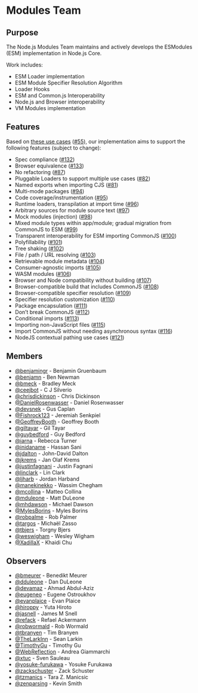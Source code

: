 # Modules Team

## Purpose

The Node.js Modules Team maintains and actively develops the ESModules (ESM) implementation in Node.js Core.

Work includes:

* ESM Loader implementation
* ESM Module Specifier Resolution Algorithm
* Loader Hooks
* ESM and Common.js Interoperability
* Node.js and Browser interoperability
* VM Modules implementation

## Features

Based on [these use cases](https://docs.google.com/document/d/10BBsIqdAXB9JR2KUzQGYbCiVugYBnxE4REBakX29yyo/edit) ([#55](https://github.com/nodejs/modules/issues/55)), our implementation aims to support the following features (subject to change):

- Spec compliance ([#132](https://github.com/nodejs/modules/issues/132))
- Browser equivalence ([#133](https://github.com/nodejs/modules/issues/133))
- No refactoring ([#87](https://github.com/nodejs/modules/issues/87))
- Pluggable Loaders to support multiple use cases ([#82](https://github.com/nodejs/modules/issues/82))
- Named exports when importing CJS ([#81](https://github.com/nodejs/modules/issues/81))
- Multi-mode packages ([#94](https://github.com/nodejs/modules/issues/94))
- Code coverage/instrumentation ([#95](https://github.com/nodejs/modules/issues/95))
- Runtime loaders, transpilation at import time ([#96](https://github.com/nodejs/modules/issues/96))
- Arbitrary sources for module source text ([#97](https://github.com/nodejs/modules/issues/97))
- Mock modules (injection) ([#98](https://github.com/nodejs/modules/issues/98))
- Mixed module types within app/module; gradual migration from CommonJS to ESM ([#99](https://github.com/nodejs/modules/issues/99))
- Transparent interoperability for ESM importing CommonJS ([#100](https://github.com/nodejs/modules/issues/100))
- Polyfillability ([#101](https://github.com/nodejs/modules/issues/101))
- Tree shaking ([#102](https://github.com/nodejs/modules/issues/102))
- File / path / URL resolving ([#103](https://github.com/nodejs/modules/issues/103))
- Retrievable module metadata ([#104](https://github.com/nodejs/modules/issues/104))
- Consumer-agnostic imports ([#105](https://github.com/nodejs/modules/issues/105))
- WASM modules ([#106](https://github.com/nodejs/modules/issues/106))
- Browser and Node compatibility without building ([#107](https://github.com/nodejs/modules/issues/107))
- Browser-compatible build that includes CommonJS ([#108](https://github.com/nodejs/modules/issues/108))
- Browser-compatible specifier resolution ([#109](https://github.com/nodejs/modules/issues/109))
- Specifier resolution customization ([#110](https://github.com/nodejs/modules/issues/110))
- Package encapsulation ([#111](https://github.com/nodejs/modules/issues/111))
- Don’t break CommonJS ([#112](https://github.com/nodejs/modules/issues/112))
- Conditional imports ([#113](https://github.com/nodejs/modules/issues/113))
- Importing non-JavaScript files ([#115](https://github.com/nodejs/modules/issues/115))
- Import CommonJS without needing asynchronous syntax ([#116](https://github.com/nodejs/modules/issues/116))
- NodeJS contextual pathing use cases ([#121](https://github.com/nodejs/modules/issues/121))

## Members

<!-- ncu-team-sync.team(nodejs/modules-active-members) -->

- [@benjamingr](https://github.com/benjamingr) - Benjamin Gruenbaum
- [@benjamn](https://github.com/benjamn) - Ben Newman
- [@bmeck](https://github.com/bmeck) - Bradley Meck
- [@ceejbot](https://github.com/ceejbot) - C J Silverio
- [@chrisdickinson](https://github.com/chrisdickinson) - Chris Dickinson
- [@DanielRosenwasser](https://github.com/DanielRosenwasser) - Daniel Rosenwasser
- [@devsnek](https://github.com/devsnek) - Gus Caplan
- [@Fishrock123](https://github.com/Fishrock123) - Jeremiah Senkpiel
- [@GeoffreyBooth](https://github.com/GeoffreyBooth) - Geoffrey Booth
- [@giltayar](https://github.com/giltayar) - Gil Tayar
- [@guybedford](https://github.com/guybedford) - Guy Bedford
- [@iarna](https://github.com/iarna) - Rebecca Turner
- [@inidaname](https://github.com/inidaname) - Hassan Sani
- [@jdalton](https://github.com/jdalton) - John-David Dalton
- [@jkrems](https://github.com/jkrems) - Jan Olaf Krems
- [@justinfagnani](https://github.com/justinfagnani) - Justin Fagnani
- [@linclark](https://github.com/linclark) - Lin Clark
- [@ljharb](https://github.com/ljharb) - Jordan Harband
- [@manekinekko](https://github.com/manekinekko) - Wassim Chegham
- [@mcollina](https://github.com/mcollina) - Matteo Collina
- [@mduleone](https://github.com/mduleone) - Matt DuLeone
- [@mhdawson](https://github.com/mhdawson) - Michael Dawson
- [@MylesBorins](https://github.com/MylesBorins) - Myles Borins
- [@robpalme](https://github.com/robpalme) - Rob Palmer
- [@targos](https://github.com/targos) - Michaël Zasso
- [@tbjers](https://github.com/tbjers) - Torgny Bjers
- [@weswigham](https://github.com/weswigham) - Wesley Wigham
- [@XadillaX](https://github.com/XadillaX) - Khaidi Chu

<!-- ncu-team-sync end -->

## Observers

<!-- ncu-team-sync.team(nodejs/modules-observers) -->

- [@bmeurer](https://github.com/bmeurer) - Benedikt Meurer
- [@dduleone](https://github.com/dduleone) - Dan DuLeone
- [@devamaz](https://github.com/devamaz) - Ahmad Abdul-Aziz
- [@eugeneo](https://github.com/eugeneo) - Eugene Ostroukhov
- [@evanplaice](https://github.com/evanplaice) - Evan Plaice
- [@hiroppy](https://github.com/hiroppy) - Yuta Hiroto
- [@jasnell](https://github.com/jasnell) - James M Snell
- [@refack](https://github.com/refack) - Refael Ackermann
- [@robwormald](https://github.com/robwormald) - Rob Wormald
- [@tbranyen](https://github.com/tbranyen) - Tim Branyen
- [@TheLarkInn](https://github.com/TheLarkInn) - Sean Larkin
- [@TimothyGu](https://github.com/TimothyGu) - Timothy Gu
- [@WebReflection](https://github.com/WebReflection) - Andrea Giammarchi
- [@xtuc](https://github.com/xtuc) - Sven Sauleau
- [@yosuke-furukawa](https://github.com/yosuke-furukawa) - Yosuke Furukawa
- [@zackschuster](https://github.com/zackschuster) - Zack Schuster
- [@tzmanics](https://github.com/tzmanics) - Tara Z. Manicsic
- [@zenparsing](https://github.com/zenparsing) - Kevin Smith

<!-- ncu-team-sync end -->
